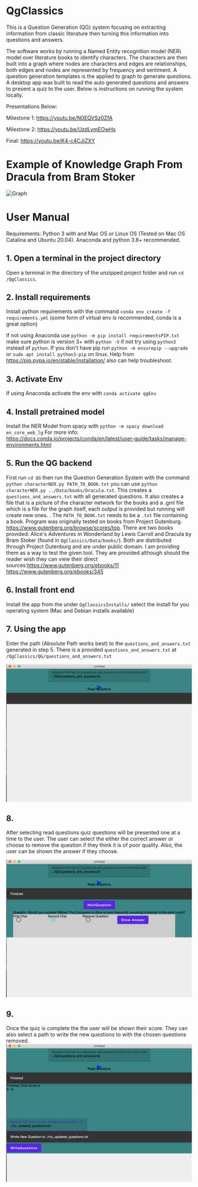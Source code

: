# QgClassics
This is a Question Generation (QG) system focusing on extracting information from classic literature then turning this information into questions and answers. 

The software works by running a Named Entity recognition model (NER) model over literature books to identify characters. The characters are then built into a graph where nodes are characters and edges are relationships, both edges and nodes are represented by frequency and sentiment. 
A question generation templates is the applied to graph to generate questions. 
A desktop app was built to read the auto generated questions and answers to present a quiz to the user. Below is instructions on running the system locally. 

Presentations Below:

Milestone 1: https://youtu.be/N0EQVSz0ZfA

Milestone 2: https://youtu.be/UzdLymEOwHs

Final: https://youtu.be/K4-c4CJiZXY

# Example of Knowledge Graph From Dracula from Bram Stoker 

![Graph](./QG/count_and_sentiment.png)


# User Manual 
Requirements: Python 3 with and Mac OS or Linux OS (Tested on Mac OS Catalina and Ubuntu 20.04). Anaconda and python 3.8+ recommended. 

## 1. Open a terminal in the project directory
Open a terminal in the directory of the unzipped project folder and run `cd /QgClassics`.


## 2. Install requirements 
Install python requirements with the command `conda env create -f requirements.yml` (some form of virtual env is recommended, conda is a great option)

If not using Anaconda use `python -m pip install requirementsPIP.txt` make sure python is version 3+ with `python -V` if not try using `python3` instead of `python`. If you don't have pip run `python -m ensurepip --upgrade` or `sudo apt install python3-pip` on linux. Help from https://pip.pypa.io/en/stable/installation/ also can help troubleshoot. 

## 3. Activate Env
If using Anaconda activate the env with `conda activate qgEnv`


## 4. Install pretrained model 
Install the NER Model from spacy with `python -m spacy download en_core_web_lg` For more info: https://docs.conda.io/projects/conda/en/latest/user-guide/tasks/manage-environments.html

## 5. Run the QG backend 
First run `cd QG` then run the Question Generation System with the command `python characterNER.py PATH_TO_BOOK.txt` you can use `python characterNER.py ../Data/books/Dracula.txt`. 
This creates a `questions_and_answers.txt` with all generated questions. It also creates a file that is a picture of the character network for the books and a .gml file which is a file for the graph itself, each output is provided but running will create new ones. . The `PATH_TO_BOOK.txt` needs to be a `.txt` file containing a book. Program was originally tested on books from Project Gutenburg. https://www.gutenberg.org/browse/scores/top. There are two books provided: Alice's Adventures in Wonderland by Lewis Carroll and Dracula by Bram Stoker (found in `QgClassics/Data/books/`). Both are distributed through Project Gutenburg and are under public domain. I am providing them as a way to test the given tool. They are provided although should the reader wish they can view their direct sources:https://www.gutenberg.org/ebooks/11 https://www.gutenberg.org/ebooks/345

## 6. Install front end 
Install the app from the  under `QgClassicsInstalls/` select the install for you operating system (Mac and Debian installs available)

## 7. Using the app 

Enter the path (Absolute Path works best) to the `questions_and_answers.txt` generated in step 5. There is a provided `questions_and_answers.txt` at `/QgClassics/QG/questions_and_answers.txt`

![Opening Screen](./Images/opening_page.png)

## 8. 
After selecting read questions quiz questions will be presented one at a time to the user. The user can select the either the correct answer or choose to remove the question if they think it is of poor quality. Also, the user can be shown the answer if they choose. 

![quiz](./Images/quiz.png)

## 9.
Once the quiz is complete the the user will be shown their score. They can also select a path to write the new questions to with the chosen questions removed. 
![results](Images/write_questions.png)

